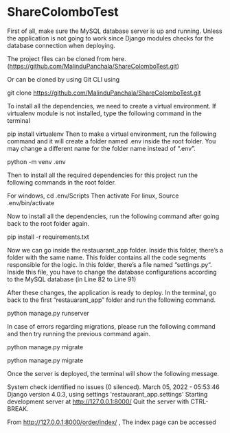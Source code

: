 # ShareColomboTest

First of all, make sure the MySQL database server is up and running. Unless the application is not going to work since Django modules checks for the database connection when deploying.

The project files can be cloned from here. (https://github.com/MalinduPanchala/ShareColomboTest.git)

Or can be cloned by using Git CLI using 

git clone https://github.com/MalinduPanchala/ShareColomboTest.git


To install all the dependencies, we need to create a virtual environment. If virtualenv module is not installed, type the following command in the terminal

pip install virtualenv
Then to make a virtual environment, run the following command and it will create a folder named .env  inside the root folder. You may change a different name for the folder name instead of “.env”.

python -m venv .env

Then to install all the required dependencies for this project run the following commands in the root folder.

For windows, cd .env/Scripts Then activate
For linux, Source .env/bin/activate

Now to install all the dependencies, run the following command after going back to the root folder again.

pip install -r requirements.txt

Now we can go inside the restauarant_app folder. Inside this folder, there’s a folder with the same name. This folder contains all the code segments responsible for the logic. In this folder, there’s a file named “settings.py“. Inside this file, you have to change the database configurations according to the MySQL database (in Line 82 to Line 91)

After these changes, the application is ready to deploy. In the terminal, go back to the first “restauarant_app” folder and run the following command.

python manage.py runserver

In case of errors regarding migrations, please run the following command and then try running the previous command again. 

python manage.py migrate

python manage.py migrate 

Once the server is deployed, the terminal will show the following message.

System check identified no issues (0 silenced).
March 05, 2022 - 05:53:46
Django version 4.0.3, using settings 'restauarant_app.settings'
Starting development server at http://127.0.0.1:8000/
Quit the server with CTRL-BREAK.

From http://127.0.0.1:8000/order/index/ , The index page can be accessed

